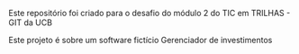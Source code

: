 Este repositório foi criado para o desafio do módulo 2 do TIC em TRILHAS - GIT da UCB

Este projeto é sobre um software fictício Gerenciador de investimentos